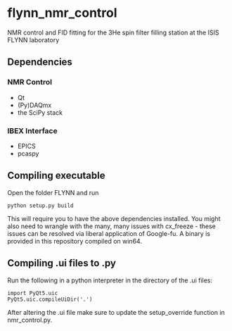 # flynn_nmr_control
NMR control and FID fitting for the 3He spin filter filling station at the ISIS FLYNN laboratory

## Dependencies

### NMR Control

- Qt
- (Py)DAQmx
- the SciPy stack

### IBEX Interface

- EPICS
- pcaspy

## Compiling executable

Open the folder FLYNN and run

```
python setup.py build
```

This will require you to have the above dependencies installed. You might also need to wrangle with the many, many issues with cx_freeze - these issues can be resolved via liberal application of Google-fu. A binary is provided in this repository compiled on win64.

## Compiling .ui files to .py

Run the following in a python interpreter in the directory of the .ui files:

```
import PyQt5.uic
PyQt5.uic.compileUiDir('.')
```

After altering the .ui file make sure to update the setup_override function in nmr_control.py.